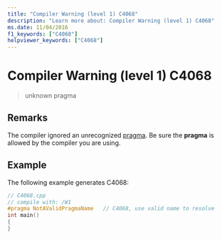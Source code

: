```yaml
---
title: "Compiler Warning (level 1) C4068"
description: "Learn more about: Compiler Warning (level 1) C4068"
ms.date: 11/04/2016
f1_keywords: ["C4068"]
helpviewer_keywords: ["C4068"]
---
```

# Compiler Warning (level 1) C4068

> unknown pragma

## Remarks

The compiler ignored an unrecognized [pragma](../../preprocessor/pragma-directives-and-the-pragma-keyword.md). Be sure the **pragma** is allowed by the compiler you are using.

## Example

The following example generates C4068:

```cpp
// C4068.cpp
// compile with: /W1
#pragma NotAValidPragmaName   // C4068, use valid name to resolve
int main()
{
}
```
